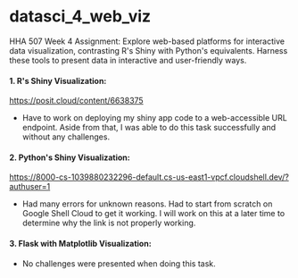 # datasci_4_web_viz
HHA 507 Week 4 Assignment: Explore web-based platforms for interactive data visualization, contrasting R's Shiny with Python's equivalents. Harness these tools to present data in interactive and user-friendly ways.



#### **1. R's Shiny Visualization:**
https://posit.cloud/content/6638375
* Have to work on deploying my shiny app code to a web-accessible URL endpoint. Aside from that, I was able to do this task successfully and without any challenges. 


#### **2. Python's Shiny Visualization:**
https://8000-cs-1039880232296-default.cs-us-east1-vpcf.cloudshell.dev/?authuser=1 
* Had many errors for unknown reasons. Had to start from scratch on Google Shell Cloud to get it working. I will work on this at a later time to determine why the link is not properly working. 


#### **3. Flask with Matplotlib Visualization:**
* No challenges were presented when doing this task. 



